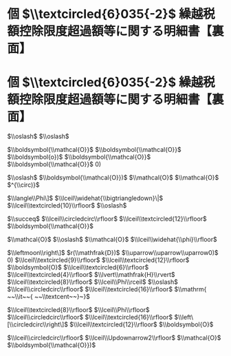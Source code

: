 # 個 $\\textcircled{6}035{-2}$ 繰越税額控除限度超過額等に関する明細書【裏面】

# 個 $\\textcircled{6}035{-2}$ 繰越税額控除限度超過額等に関する明細書【裏面】

$\\oslash$ $\\oslash$

$\\boldsymbol{\\mathcal{O}}$ $\\boldsymbol{\\mathcal{O}}$ $\\boldsymbol{o})$ $\\boldsymbol{\\mathcal{O}}$ $\\boldsymbol{\\mathcal{O}}$ $0)$

$\\oslash$ $\\boldsymbol{\\mathcal{O}})$ $\\mathcal{O}$ $\\mathcal{O}$ $^{\\circ)}$

$\\langle\\Phi\]$ $\\lceil\\widehat{\\bigtriangledown}\|$ $\\lceil\\textcircled{10}\\rfloor$ $\\oslash$

$\\succeq$ $\\lceil\\circledcirc\\rfloor$ $\\lceil\\textcircled{12}\\rfloor$ $\\boldsymbol{\\mathcal{O}}$

$\\mathcal{O}$ $\\oslash$ $\\mathcal{O}$ $\\lceil\\widehat{\\phi}\\rfloor$

$\\leftmoon\\right\]$ $r(\\mathfrak{D})$ $\\uparrow\\uparrow\\uparrow0)$ $0)$ $\\lceil\\textcircled{9}\\rfloor$ $\\lceil\\textcircled{12}\\rfloor$ $\\boldsymbol{O}$ $\\lceil\\textcircled{6}\\rfloor$ $\\lceil\\textcircled{4}\\rfloor$ $\\lvert\\mathfrak{H}\\rvert$ $\\lceil\\textcircled{8}\\rfloor$ $\\lceil\\Phi\\rceil$ $\\oslash$ $\\lceil\\circledcirc\\rfloor$ $\\lceil\\textcircled{16}\\rfloor$ $\\mathrm{ ~~\\it~~{ ~~\\textcent~~}~}$

$\\lceil\\textcircled{8}\\rfloor$ $\\lceil\\Phi\\rfloor$ $\\lceil\\circledcirc\\rfloor$ $\\lceil\\textcircled{16}\\rfloor$ $\\left\[\\circledcirc\\right\]$ $\\lceil\\textcircled{12}\\rfloor$ $\\boldsymbol{O}$

$\\lceil\\circledcirc\\rfloor$ $\\lceil\\Updownarrow2\\rfloor$ $\\mathcal{O}$ $\\boldsymbol{\\mathcal{O}})$